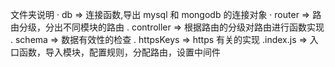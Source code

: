 文件夹说明
· db => 连接函数,导出 mysql 和 mongodb 的连接对象
· router => 路由分级，分出不同模块的路由
. controller => 根据路由的分级对路由进行函数实现
. schema => 数据有效性的检查
. httpsKeys => https 有关的实现
.index.js => 入口函数，导入模块，配置规则，分配路由，设置中间件

<!-- 自定义错误码 | https://www.cnblogs.com/WSugar/p/15293317.html-->
<!-- 五位数字,前三位表示模块,第四位表示模块下的功能,第五位0表示成功,1表示失败 -->



<!-- 12.10todo -->
<!-- 
1.可视化接口设计分析
3.订单编辑：用餐方式，用法餐桌，服务员，订单状态的改变
 -->